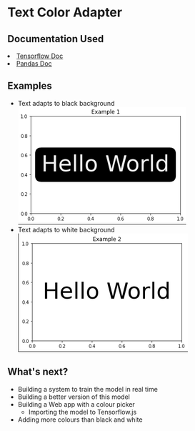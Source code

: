 # <h1>Text Color Adapter </h1>

<h2> Documentation Used </h2>
<u>
  <li><a href="https://www.tensorflow.org/tutorials/keras/regression">Tensorflow Doc</a></li>
  <li><a href="https://pandas.pydata.org/docs/">Pandas Doc</a></li>
</u>

## Examples
- Text adapts to black background </br>
![Black Bgd](https://raw.githubusercontent.com/yassine128/Text-Color-Adapter/main/assets/black%20bgd.png) </br>
- Text adapts to white background </br>
![White Bgd](https://raw.githubusercontent.com/yassine128/Text-Color-Adapter/main/assets/white%20bgd.png) </br>

## What's next?
- Building a system to train the model in real time
- Building a better version of this model 
- Building a Web app with a colour picker 
  - Importing the model to Tensorflow.js 
- Adding more colours than black and white
